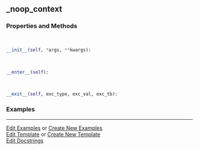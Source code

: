 ## <a id="McUtils.Misc.NumbaTools._noop_context">_noop_context</a>


### Properties and Methods
<a id="McUtils.Misc.NumbaTools._noop_context.__init__" class="docs-object-method">&nbsp;</a>
```python
__init__(self, *args, **kwargs): 
```

<a id="McUtils.Misc.NumbaTools._noop_context.__enter__" class="docs-object-method">&nbsp;</a>
```python
__enter__(self): 
```

<a id="McUtils.Misc.NumbaTools._noop_context.__exit__" class="docs-object-method">&nbsp;</a>
```python
__exit__(self, exc_type, exc_val, exc_tb): 
```

### Examples




___

[Edit Examples](https://github.com/McCoyGroup/McUtils/edit/edit/ci/examples/ci/docs/McUtils/Misc/NumbaTools/_noop_context.md) or 
[Create New Examples](https://github.com/McCoyGroup/McUtils/new/edit/?filename=ci/examples/ci/docs/McUtils/Misc/NumbaTools/_noop_context.md) <br/>
[Edit Template](https://github.com/McCoyGroup/McUtils/edit/edit/ci/docs/ci/docs/McUtils/Misc/NumbaTools/_noop_context.md) or 
[Create New Template](https://github.com/McCoyGroup/McUtils/new/edit/?filename=ci/docs/templates/ci/docs/McUtils/Misc/NumbaTools/_noop_context.md) <br/>
[Edit Docstrings](https://github.com/McCoyGroup/McUtils/edit/edit/McUtils/Misc/NumbaTools.py?message=Update%20Docs)